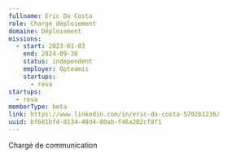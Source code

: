 ```yaml
---
fullname: Eric Da Costa
role: Chargé déploiement
domaine: Déploiement
missions:
  - start: 2023-01-03
    end: 2024-09-30
    status: independent
    employer: Opteamis
    startups:
      - reva
startups:
  - reva
memberType: beta
link: https://www.linkedin.com/in/eric-da-costa-5702b1236/
uuid: bf601bf4-0134-48d4-80ab-f46a202cf8f1
---
```

Chargé de communication